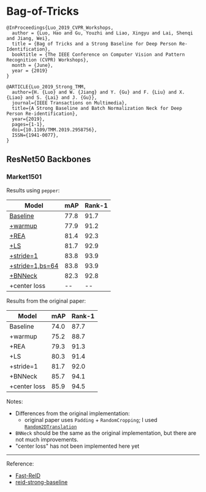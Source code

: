 # Bag-of-Tricks

```
@InProceedings{Luo_2019_CVPR_Workshops,
  author = {Luo, Hao and Gu, Youzhi and Liao, Xingyu and Lai, Shenqi and Jiang, Wei},
  title = {Bag of Tricks and a Strong Baseline for Deep Person Re-Identification},
  booktitle = {The IEEE Conference on Computer Vision and Pattern Recognition (CVPR) Workshops},
  month = {June},
  year = {2019}
}

@ARTICLE{Luo_2019_Strong_TMM,
  author={H. {Luo} and W. {Jiang} and Y. {Gu} and F. {Liu} and X. {Liao} and S. {Lai} and J. {Gu}},
  journal={IEEE Transactions on Multimedia},
  title={A Strong Baseline and Batch Normalization Neck for Deep Person Re-identification},
  year={2019},
  pages={1-1},
  doi={10.1109/TMM.2019.2958756},
  ISSN={1941-0077},
}
```

## ResNet50 Backbones

### Market1501

Results using `pepper`:

| Model                                                                       | mAP  | Rank-1 |
|-----------------------------------------------------------------------------|------|--------|
| [Baseline](bot_resnet/baseline_market1501.py)                               | 77.8 | 91.7   |
| [+warmup](bot_resnet/baseline_warmup_market1501.py)                         | 77.9 | 91.2   |
| [+REA](bot_resnet/baseline_warmup_REA_market1501.py)                        | 81.4 | 92.3   |
| [+LS](bot_resnet/baseline_warmup_REA_LS_market1501.py)                      | 81.7 | 92.9   |
| [+stride=1](bot_resnet/baseline_warmup_REA_LS_stride1_market1501.py)        | 83.8 | 93.9   |
| [+stride=1,bs=64](bot_resnet/baseline_warmup_REA_LS_stride1_market1501.py)  | 83.8 | 93.9   |
| [+BNNeck](bot_resnet/bot_market1501.py)                                     | 82.3 | 92.8   |
| +center loss                                                                | --   | --     |

Results from the original paper:

| Model        | mAP  | Rank-1 |
|--------------|------|--------|
| Baseline     | 74.0 | 87.7   |
| +warmup      | 75.2 | 88.7   |
| +REA         | 79.3 | 91.3   |
| +LS          | 80.3 | 91.4   |
| +stride=1    | 81.7 | 92.0   |
| +BNNeck      | 85.7 | 94.1   |
| +center loss | 85.9 | 94.5   |

Notes:
- Differences from the original implementation:
  - original paper uses `Padding` + `RandomCropping`; I used [`Random2DTranslation`](https://github.com/KaiyangZhou/deep-person-reid/blob/master/torchreid/data/transforms.py)
- `BNNeck` should be the same as the original implementation, but there are not much improvements.
- "center loss" has not been implemented here yet

---

Reference:
- [Fast-ReID](https://github.com/JDAI-CV/fast-reid)
- [reid-strong-baseline](https://github.com/michuanhaohao/reid-strong-baseline)
